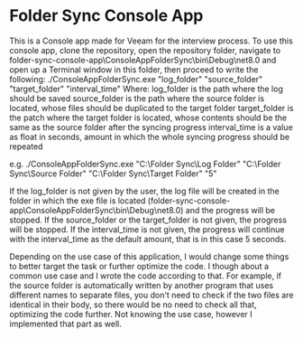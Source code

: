 # Folder Sync Console App 
This is a Console app made for Veeam for the interview process.
To use this console app, clone the repository, open the repository folder, navigate to folder-sync-console-app\ConsoleAppFolderSync\bin\Debug\net8.0 and open up a Terminal window in this folder, then proceed to write the following:
./ConsoleAppFolderSync.exe "log_folder" "source_folder" "target_folder" "interval_time"
Where:
log_folder is the path where the log should be saved
source_folder is the path where the source folder is located, whose files should be duplicated to the target folder
target_folder is the patch where the target folder is located, whose contents should be the same as the source folder after the syncing progress
interval_time is a value as float in seconds, amount in which the whole syncing progress should be repeated

e.g. ./ConsoleAppFolderSync.exe "C:\Folder Sync\Log Folder" "C:\Folder Sync\Source Folder" "C:\Folder Sync\Target Folder" "5"

If the log_folder is not given by the user, the log file will be created in the folder in which the exe file is located (folder-sync-console-app\ConsoleAppFolderSync\bin\Debug\net8.0) and the progress will be stopped.
If the source_folder or the target_folder is not given, the progress will be stopped.
If the interval_time is not given, the progress will continue with the interval_time as the default amount, that is in this case 5 seconds.

Depending on the use case of this application, I would change some things to better target the task or further optimize the code. I though about a common use case and I wrote the code according to that. For example, if the source folder is automatically written by another program that uses different names to separate files, you don't need to check if the two files are identical in their body, so there would be no need to check all that, optimizing the code further. Not knowing the use case, however I implemented that part as well.